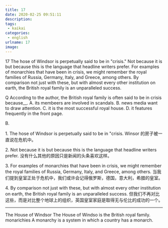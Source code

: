 ```yaml
---
title: 17
date: 2020-02-25 09:51:11
description:
tags:
 - kaikai
categories:
 - english
urlname: 17
image:
---
```

<span id="inline-yellow">17</span>
The hose of Windsor is perpetually said to be in "crisis." Not because it is but because this is the language that headline writers prefer. For examples of monarchies that have been in crisis, we might remember the royal families of Russia, Germany, Italy, and Greece, among others. By comparison not just with these, but with almost every other institution on earth, the British royal family is an unparalleled success.

<span id="inline-blue">Q</span>
According to the author, the British royal family is often said to be in crisis because__.
A. its membeers are involved in scandals.
B. news media want to draw attention.
C. it is the most successful royal house.
D. it features frequently in the front page.


<!--more-->
B.

<span id="inline-toc">1.</span>
The hose of Windsor is perpetually said to be in "crisis.
Winsor 的房子被一直说在危机中。

<span id="inline-toc">2.</span>
Not because it is but because this is the language that headline writers prefer.
没有什么其他的原因只是新闻的头条喜欢这样。



<span id="inline-toc">3.</span>
 For examples of monarchies that have been in crisis, we might remember the royal families of Russia, Germany, Italy, and Greece, among others.
当我们提到皇室正处于危机中，我们或许会记得俄罗斯，德国，意大利，希腊的皇室。


<span id="inline-toc">4.</span>
By comparison not just with these, but with almost every other institution on earth, the British royal family is an unparalleled success.
但我们不再对比这些，而是对比整个地球上的组织，英国皇室家庭是取得无与伦比的成功的一个。


---
<span id="inline-green">The House of Windsor</span> The House of Windso is the British royal family.
<span id="inline-green">monarichies</span> A monarchy is a system in which a country has a monarch.


